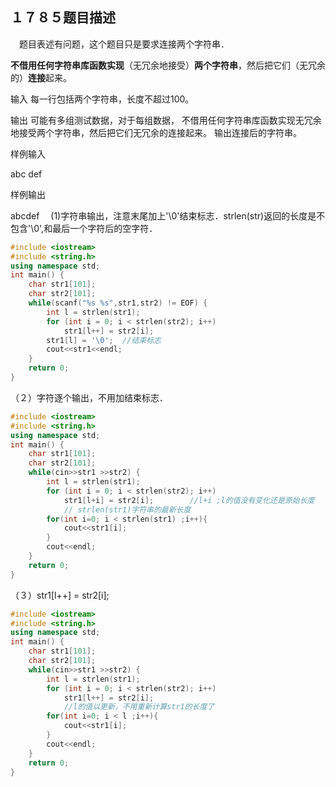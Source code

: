 １７８５题目描述
--------
　题目表述有问题，这个题目只是要求连接两个字符串．

**不借用任何字符串库函数实现**（无冗余地接受）**两个字符串**，然后把它们（无冗余的）**连接**起来。

输入
每一行包括两个字符串，长度不超过100。

输出
可能有多组测试数据，对于每组数据，
不借用任何字符串库函数实现无冗余地接受两个字符串，然后把它们无冗余的连接起来。
输出连接后的字符串。

样例输入

abc def

样例输出

abcdef　
(1)字符串输出，注意末尾加上'\0'结束标志．strlen(str)返回的长度是不包含'\0',和最后一个字符后的空字符．
```C++
#include <iostream>
#include <string.h>
using namespace std;
int main() {
    char str1[101];
    char str2[101];
    while(scanf("%s %s",str1,str2) != EOF) {
        int l = strlen(str1);
        for (int i = 0; i < strlen(str2); i++)
            str1[l++] = str2[i];
        str1[l] = '\0';  //结束标志
        cout<<str1<<endl;
    }
    return 0;
}
```
（２）字符逐个输出，不用加结束标志．

```C++
#include <iostream>
#include <string.h>
using namespace std;
int main() {
    char str1[101];
    char str2[101];
    while(cin>>str1 >>str2) {
        int l = strlen(str1);
        for (int i = 0; i < strlen(str2); i++)
            str1[l+i] = str2[i];        //l+i ;l的值没有变化还是原始长度
            // strlen(str1)字符串的最新长度
        for(int i=0; i < strlen(str1) ;i++){
            cout<<str1[i];
        }
        cout<<endl;
    }
    return 0;
}
```
（３）str1[l++] = str2[i];

```C++
#include <iostream>
#include <string.h>
using namespace std;
int main() {
    char str1[101];
    char str2[101];
    while(cin>>str1 >>str2) {
        int l = strlen(str1);
        for (int i = 0; i < strlen(str2); i++)
            str1[l++] = str2[i]; 
            //l的值以更新，不用重新计算str1的长度了    
        for(int i=0; i < l ;i++){
            cout<<str1[i];
        }
        cout<<endl;
    }
    return 0;
}
```